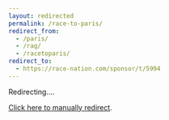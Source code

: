 ```yaml
---
layout: redirected
permalink: /race-to-paris/
redirect_from:
  - /paris/
  - /rag/
  - /racetoparis/
redirect_to:
  - https://race-nation.com/sponsor/t/5994
---
```


Redirecting....

[Click here to manually redirect](https://race-nation.com/sponsor/t/5994).
